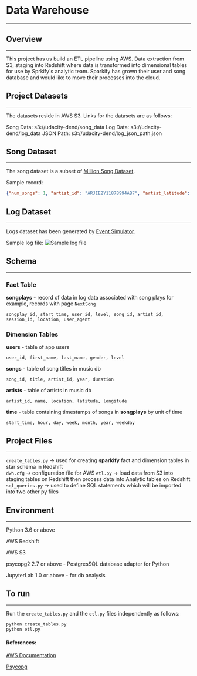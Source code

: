 # Data Warehouse
---
  
## **Overview**
---
This project has us build an ETL pipeline using AWS. Data extraction from S3, staging into Redshift where data is transformed into dimensional tables for use by Sprkify's analytic team. Sparkify has grown their user and song database and would like to move their processes into the cloud.

## **Project Datasets**
---
The datasets reside in AWS S3. Links for the datasets are as follows:

Song Data: s3://udacity-dend/song_data
Log Data:  s3://udacity-dend/log_data
JSON Path: s3://udacity-dend/log_json_path.json

## **Song Dataset**
---
The song dataset is a subset of [Million Song Dataset](http://millionsongdataset.com).
  
Sample record:  
```json
{"num_songs": 1, "artist_id": "ARJIE2Y1187B994AB7", "artist_latitude": null, "artist_longitude": null, "artist_location": "", "artist_name": "Line Renaud", "song_id": "SOUPIRU12A6D4FA1E1", "title": "Der Kleine Dompfaff", "duration": 152.92036, "year": 0}
```

## **Log Dataset**
---
Logs dataset has been generated by [Event Simulator](https://github.com/Interana/eventsim).

Sample log file:
![Sample log file](/log-data.png)

## Schema  
---  
### Fact Table  
**songplays** - record of data in log data associated with song plays for example, records with page `NextSong`

```
songplay_id, start_time, user_id, level, song_id, artist_id, session_id, location, user_agent
```

### Dimension Tables
**users** - table of app users

```
user_id, first_name, last_name, gender, level
```

**songs** - table of song titles in music db

```
song_id, title, artist_id, year, duration
```

**artists** - table of artists in music db

```
artist_id, name, location, latitude, longitude
```

**time** - table containing timestamps of songs in **songplays** by unit of time

```
start_time, hour, day, week, month, year, weekday
```

## Project Files
---
```create_tables.py``` -> used for creating **sparkify** fact and dimension tables in star schema in Redshift  
```dwh.cfg``` -> configuration file for AWS
```etl.py``` -> load data from S3 into staging tables on Redshift then process data into Analytic tables on Redshift
```sql_queries.py``` -> used to define SQL statements which will be imported into two other py files


## Environment
---
Python 3.6 or above

AWS Redshift

AWS S3

psycopg2 2.7 or above - PostgresSQL database adapter for Python

JupyterLab 1.0 or above - for db analysis

## To run
---
Run the ```create_tables.py``` and the ```etl.py``` files independently as follows:
```
python create_tables.py
python etl.py
```

#### References:
[AWS Documentation](https://docs.aws.amazon.com/index.html)

[Psycopg](http://initd.org/psycopg/docs/)
